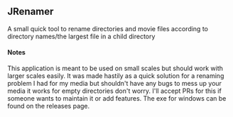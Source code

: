 ## JRenamer
A small quick tool to rename directories and movie files according to directory names/the largest file in a child directory
#### Notes
This application is meant to be used on small scales but should work with larger scales easily. It was made hastily as a quick solution for a renaming problem I had for my media but shouldn't have any bugs to mess up your media it works for empty directories don't worry. I'll accept PRs for this if someone wants to maintain it or add features. The exe for windows can be found on the releases page.
